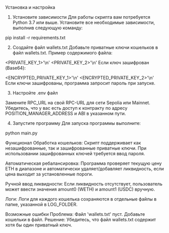 Установка и настройка
1. Установите зависимости
Для работы скрипта вам потребуется Python 3.7 или выше. Установите все необходимые зависимости, выполнив следующую команду:

pip install -r requirements.txt

2. Создайте файл wallets.txt
Добавьте приватные ключи кошельков в файл wallets.txt.
Пример содержимого файла:

<PRIVATE_KEY_1>'\n'
<PRIVATE_KEY_2>'\n'
Если ключ зашифрован (Base64):

<ENCRYPTED_PRIVATE_KEY_1>'\n'
<ENCRYPTED_PRIVATE_KEY_2>'\n'
Если ключи зашифрованы, программа запросит пароль при запуске.

3. Настройте .env файл

Замените RPC_URL на свой RPC-URL для сети Sepolia или Mainnet.
Убедитесь, что у вас есть доступ к контракту по адресу POSITION_MANAGER_ADDRESS и ABI в указанном пути.

4. Запустите программу
Для запуска программы выполните:

python main.py


Функционал
Обработка кошельков:
Скрипт поддерживает как незашифрованные, так и зашифрованные приватные ключи. При использовании зашифрованных ключей требуется ввод пароля.

Автоматическая ребалансировка:
Программа проверяет текущую цену ETH в диапазоне и автоматически удаляет/добавляет ликвидность, если цена выходит за установленные пороги.

Ручной ввод ликвидности:
Если ликвидность отсутствует, пользователь может ввести значения amount0 (WETH) и amount1 (USDC) вручную.

Логи:
Логи для каждого кошелька сохраняются в отдельные файлы в папке, указанной в LOG_FOLDER.

Возможные ошибки
Проблема:
Файл 'wallets.txt' пуст. Добавьте кошельки в файл.
Решение:
Убедитесь, что файл wallets.txt содержит хотя бы один приватный ключ.
